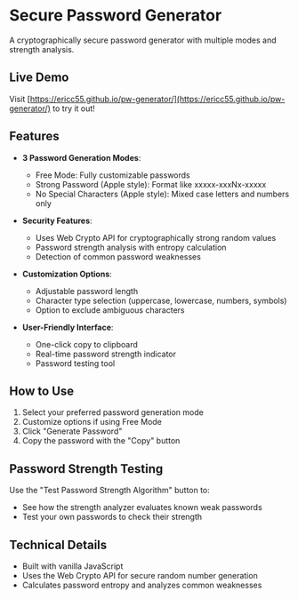 # Secure Password Generator

A cryptographically secure password generator with multiple modes and strength analysis.

## Live Demo

Visit [https://ericc55.github.io/pw-generator/](https://ericc55.github.io/pw-generator/) to try it out!

## Features

- **3 Password Generation Modes**:
  - Free Mode: Fully customizable passwords
  - Strong Password (Apple style): Format like xxxxx-xxxNx-xxxxx
  - No Special Characters (Apple style): Mixed case letters and numbers only

- **Security Features**:
  - Uses Web Crypto API for cryptographically strong random values
  - Password strength analysis with entropy calculation
  - Detection of common password weaknesses

- **Customization Options**:
  - Adjustable password length
  - Character type selection (uppercase, lowercase, numbers, symbols)
  - Option to exclude ambiguous characters

- **User-Friendly Interface**:
  - One-click copy to clipboard
  - Real-time password strength indicator
  - Password testing tool

## How to Use

1. Select your preferred password generation mode
2. Customize options if using Free Mode
3. Click "Generate Password"
4. Copy the password with the "Copy" button

## Password Strength Testing

Use the "Test Password Strength Algorithm" button to:
- See how the strength analyzer evaluates known weak passwords
- Test your own passwords to check their strength

## Technical Details

- Built with vanilla JavaScript
- Uses the Web Crypto API for secure random number generation
- Calculates password entropy and analyzes common weaknesses